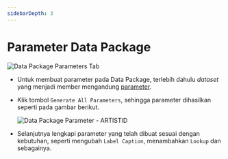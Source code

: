 ```yaml
---
sidebarDepth: 3
---
```


# Parameter Data Package

![Data Package Parameters Tab](/images/datapackage-parameters-tab.png)

- Untuk membuat parameter pada Data Package, terlebih dahulu _dataset_ yang menjadi member mengandung [parameter](../datasets/parameter-dataset.md).

- Klik tombol `Generate All Parameters`, sehingga parameter dihasilkan seperti pada gambar berikut.

  ![Data Package Parameter - ARTISTID](/images/datapackage-parameters-artistid.png)

- Selanjutnya lengkapi parameter yang telah dibuat sesuai dengan kebutuhan, seperti mengubah `Label Caption`, menambahkan `Lookup` dan sebagainya.
